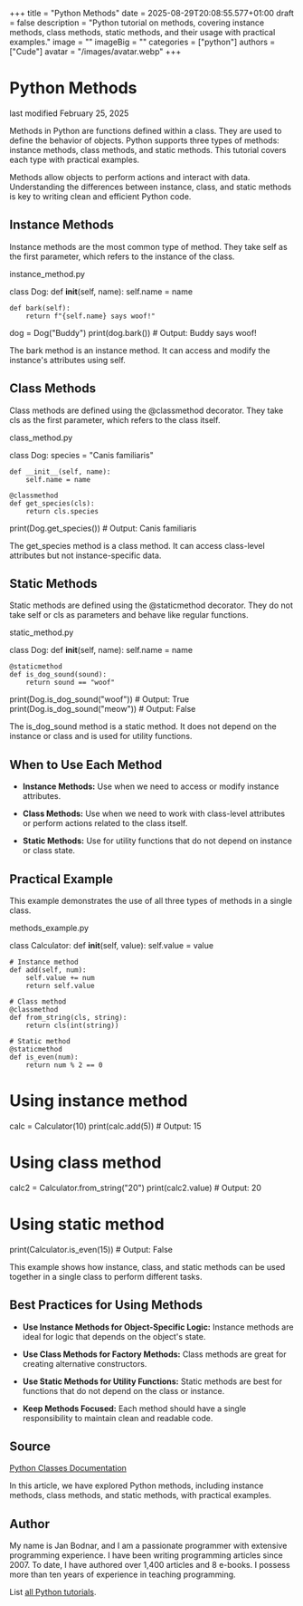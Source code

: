 +++
title = "Python Methods"
date = 2025-08-29T20:08:55.577+01:00
draft = false
description = "Python tutorial on methods, covering instance methods, class methods, static methods, and their usage with practical examples."
image = ""
imageBig = ""
categories = ["python"]
authors = ["Cude"]
avatar = "/images/avatar.webp"
+++

# Python Methods

last modified February 25, 2025

Methods in Python are functions defined within a class. They are used to define
the behavior of objects. Python supports three types of methods: instance
methods, class methods, and static methods. This tutorial covers each type with
practical examples.

Methods allow objects to perform actions and interact with data. Understanding
the differences between instance, class, and static methods is key to writing
clean and efficient Python code.

## Instance Methods

Instance methods are the most common type of method. They take self
as the first parameter, which refers to the instance of the class.

instance_method.py
  

class Dog:
    def __init__(self, name):
        self.name = name

    def bark(self):
        return f"{self.name} says woof!"

dog = Dog("Buddy")
print(dog.bark())  # Output: Buddy says woof!

The bark method is an instance method. It can access and modify
the instance's attributes using self.

## Class Methods

Class methods are defined using the @classmethod decorator. They
take cls as the first parameter, which refers to the class itself.

class_method.py
  

class Dog:
    species = "Canis familiaris"

    def __init__(self, name):
        self.name = name

    @classmethod
    def get_species(cls):
        return cls.species

print(Dog.get_species())  # Output: Canis familiaris

The get_species method is a class method. It can access class-level
attributes but not instance-specific data.

## Static Methods

Static methods are defined using the @staticmethod decorator. They
do not take self or cls as parameters and behave like
regular functions.

static_method.py
  

class Dog:
    def __init__(self, name):
        self.name = name

    @staticmethod
    def is_dog_sound(sound):
        return sound == "woof"

print(Dog.is_dog_sound("woof"))  # Output: True
print(Dog.is_dog_sound("meow"))  # Output: False

The is_dog_sound method is a static method. It does not depend on
the instance or class and is used for utility functions.

## When to Use Each Method

- **Instance Methods:** Use when we need to access or modify instance attributes.

- **Class Methods:** Use when we need to work with class-level attributes or perform actions related to the class itself.

- **Static Methods:** Use for utility functions that do not depend on instance or class state.

## Practical Example

This example demonstrates the use of all three types of methods in a single class.

methods_example.py
  

class Calculator:
    def __init__(self, value):
        self.value = value

    # Instance method
    def add(self, num):
        self.value += num
        return self.value

    # Class method
    @classmethod
    def from_string(cls, string):
        return cls(int(string))

    # Static method
    @staticmethod
    def is_even(num):
        return num % 2 == 0

# Using instance method
calc = Calculator(10)
print(calc.add(5))  # Output: 15

# Using class method
calc2 = Calculator.from_string("20")
print(calc2.value)  # Output: 20

# Using static method
print(Calculator.is_even(15))  # Output: False

This example shows how instance, class, and static methods can be used together
in a single class to perform different tasks.

## Best Practices for Using Methods

- **Use Instance Methods for Object-Specific Logic:** Instance methods are ideal for logic that depends on the object's state.

- **Use Class Methods for Factory Methods:** Class methods are great for creating alternative constructors.

- **Use Static Methods for Utility Functions:** Static methods are best for functions that do not depend on the class or instance.

- **Keep Methods Focused:** Each method should have a single responsibility to maintain clean and readable code.

## Source

[Python Classes Documentation](https://docs.python.org/3/tutorial/classes.html)

In this article, we have explored Python methods, including instance methods,
class methods, and static methods, with practical examples.

## Author

My name is Jan Bodnar, and I am a passionate programmer with extensive
programming experience. I have been writing programming articles since 2007.
To date, I have authored over 1,400 articles and 8 e-books. I possess more
than ten years of experience in teaching programming.

List [all Python tutorials](/python/).